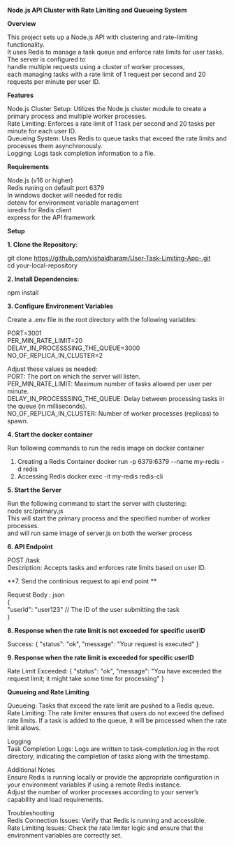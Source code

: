 ********Node.js API Cluster with Rate Limiting and Queueing System********




**Overview**

This project sets up a Node.js API with clustering and rate-limiting functionality.   
It uses Redis to manage a task queue and enforce rate limits for user tasks. The server is configured to  
handle multiple requests using a cluster of worker processes,  
each managing tasks with a rate limit of 1 request per second and 20 requests per minute per user ID.


**Features**

Node.js Cluster Setup: Utilizes the Node.js cluster module to create a primary process and multiple worker processes.  
Rate Limiting: Enforces a rate limit of 1 task per second and 20 tasks per minute for each user ID.  
Queueing System: Uses Redis to queue tasks that exceed the rate limits and processes them asynchronously.  
Logging: Logs task completion information to a file.

**Requirements**

Node.js (v16 or higher)  
Redis runing on default port 6379  
In windows docker will needed for redis  
dotenv for environment variable management  
ioredis for Redis client  
express for the API framework


**Setup**

**1. Clone the Repository:**
   
   git clone https://github.com/vishaldharam/User-Task-Limiting-App-.git  
   cd your-local-repository

**2. Install Dependencies:**
 
   npm install

**3. Configure Environment Variables**

Create a .env file in the root directory with the following variables:

PORT=3001  
PER_MIN_RATE_LIMIT=20  
DELAY_IN_PROCESSSING_THE_QUEUE=3000  
NO_OF_REPLICA_IN_CLUSTER=2

Adjust these values as needed:  
PORT: The port on which the server will listen.  
PER_MIN_RATE_LIMIT: Maximum number of tasks allowed per user per minute.  
DELAY_IN_PROCESSSING_THE_QUEUE: Delay between processing tasks in the queue (in milliseconds).  
NO_OF_REPLICA_IN_CLUSTER: Number of worker processes (replicas) to spawn.

**4. Start the docker container**

Run following commands to run the redis image on docker container    
1. Creating a Redis Container
   docker run -p 6379:6379 --name my-redis -d redis
3. Accessing Redis
   docker exec -it my-redis redis-cli


**5. Start the Server**
   
Run the following command to start the server with clustering:  
node src/primary.js  
This will start the primary process and the specified number of worker processes.  
and will run same image of server.js on both the worker process

**6. API Endpoint**

POST /task  
Description: Accepts tasks and enforces rate limits based on user ID.

**7. Send the continious request to api end point **

Request Body : json  
{  
  "userId": "user123"  // The ID of the user submitting the task  
}

**8. Response when the rate limit is not exceeded for specific userID**  

Success: { "status": "ok", "message": "Your request is executed" } 

**9. Response when the rate limit is  exceeded for specific userID**  

Rate Limit Exceeded: { "status": "ok", "message": "You have exceeded the request limit; it might take some time for processing" }

****Queueing and Rate Limiting****

Queueing: Tasks that exceed the rate limit are pushed to a Redis queue.  
Rate Limiting: The rate limiter ensures that users do not exceed the defined rate limits. If a task is added to the queue, it will be processed when the rate limit allows.  

Logging  
Task Completion Logs: Logs are written to task-completion.log in the root directory, indicating the completion of tasks along with the timestamp.  

Additional Notes  
Ensure Redis is running locally or provide the appropriate configuration in your environment variables if using a remote Redis instance.  
Adjust the number of worker processes according to your server’s capability and load requirements.

Troubleshooting  
Redis Connection Issues: Verify that Redis is running and accessible.  
Rate Limiting Issues: Check the rate limiter logic and ensure that the environment variables are correctly set.
